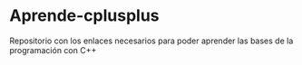 # Aprende-cplusplus
Repositorio con los enlaces necesarios para poder aprender las bases de la programación con C++
